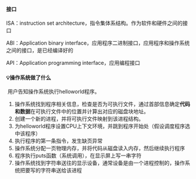 #### 接口

ISA：instruction set architecture，指令集体系结构。作为软件和硬件之间的接口

ABI：Application binary interface，应用程序二进制接口，应用程序和操作系统之间的接口，是已经编译好的

API：Application programming interface，应用编程接口

#### 💡操作系统做了什么

​	用户告知操作系统执行helloworld程序。

1. 操作系统找到程序相关信息，检查是否为可执行文件，通过首部信息确定**代码和数据**在可执行文件中的位置并计算出对应的磁盘块地址。
2. 创建一个新的进程，并将可执行文件映射到该进程结构。
3. 为helloworld程序设置CPU上下文环境，并跳到程序开始处（假设调度程序选中该程序）
4. 执行程序的第一条指令，发生缺页异常
5. 操作系统分配一页物理内存，并将代码从磁盘读入内存，然后继续执行程序
6. 程序执行puts函数（系统调用），在显示屏上写一串字符
7. 操作系统找到字符串送往的显示设备，通常设备是由一个进程控制的，操作系统把要写的字符串送给该进程